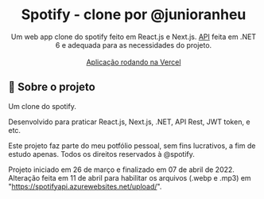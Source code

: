<h1 align="center">
Spotify - clone por @junioranheu
</h1>

<p align="center">Um web app clone do spotify feito em React.js e Next.js. <a href="https://github.com/junioranheu/spotify-api" target="_blank">API</a> feita em .NET 6 e adequada para as necessidades do projeto.
<br/><br/><a align="center" href="https://spotify-anheu.vercel.app/" target="_blank">Aplicação rodando na Vercel</a>
</p>

## 📃 Sobre o projeto

Um clone do spotify.

Desenvolvido para praticar React.js, Next.js, .NET, API Rest, JWT token, e etc.

Este projeto faz parte do meu potfólio pessoal, sem fins lucrativos, a fim de estudo apenas. Todos os direitos reservados à @spotify.

Projeto iniciado em 26 de março e finalizado em 07 de abril de 2022.<br/>
Alteração feita em 11 de abril para habilitar os arquivos (.webp e .mp3) em "https://spotifyapi.azurewebsites.net/upload/".
